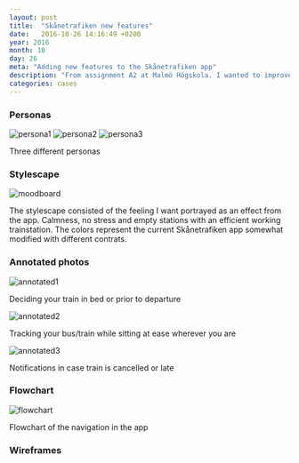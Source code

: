 ```yaml
---
layout: post
title:  "Skånetrafiken new features"
date:   2016-10-26 14:16:49 +0200
year: 2016
month: 10
day: 26
meta: "Adding new features to the Skånetrafiken app"
description: "From assignment A2 at Malmö Högskola. I wanted to improve and add features to Skånetrafikens app. Below you can see my case study for just that."
categories: cases
---
```

<h3>Personas</h3>
<div class="imageRow">
  <img src="{{site.baseurl}}/images/personas01.jpg" alt="persona1" class="img-inline" />
  <img src="{{site.baseurl}}/images/personas02.jpg" alt="persona2" class="img-inline"/>
  <img src="{{site.baseurl}}/images/personas03.jpg" alt="persona3" class="img-inline"/>
</div>
<p>Three different personas</p>
<h3>Stylescape</h3>
<img src="{{site.baseurl}}/images/moodboard.jpg" alt="moodboard" class="img-full" />
<p class="imgDesc">The stylescape consisted of the feeling I want portrayed as an effect from the app. Calmness, no stress and empty stations with an efficient working trainstation. The colors represent the current Skånetrafiken app somewhat modified with different contrats.</p>
<h3>Annotated photos</h3>
<img src="{{site.baseurl}}/images/annotated1.jpg" alt="annotated1" class="img-full"/>
<p class="imgDesc">Deciding your train in bed or prior to departure</p>
<img src="{{site.baseurl}}/images/annotated2.jpg" alt="annotated2" class="img-full"/>
<p class="imgDesc">Tracking your bus/train while sitting at ease wherever you are</p>
<img src="{{site.baseurl}}/images/annotated3.jpg" alt="annotated3" class="img-full"/>
<p class="imgDesc">Notifications in case train is cancelled or late</p>
<h3>Flowchart</h3>
<img src="{{site.baseurl}}/images/flowchart_A2.png" alt="flowchart" class="img-full" />
<p class="imgDesc">Flowchart of the navigation in the app</p>
<h3>Wireframes</h3>

